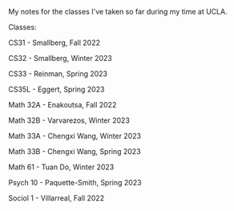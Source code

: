 My notes for the classes I've taken so far during my time at UCLA.


Classes:

CS31 - Smallberg, Fall 2022

CS32 - Smallberg, Winter 2023

CS33 - Reinman, Spring 2023

CS35L - Eggert, Spring 2023

Math 32A - Enakoutsa, Fall 2022

Math 32B - Varvarezos, Winter 2023

Math 33A - Chengxi Wang, Winter 2023

Math 33B - Chengxi Wang, Spring 2023

Math 61 - Tuan Do, Winter 2023


Psych 10 - Paquette-Smith, Spring 2023


Sociol 1 - Villarreal, Fall 2022